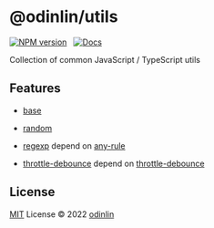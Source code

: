# @odinlin/utils

[![NPM version](https://img.shields.io/npm/v/@odinlin/utils?color=a1b858&label=NPM%20version&style=social)](https://www.npmjs.com/package/@odinlin/utils) &nbsp;
[![Docs](https://www.paka.dev/badges/v0/cute.svg)](https://www.paka.dev/npm/@odinlin/utils)

Collection of common JavaScript / TypeScript utils

## Features

- [base](src/base.ts)

- [random](src/random.ts)

- [regexp](src/regexp.ts) depend on [any-rule](https://github.com/any86/any-rule)

- [throttle-debounce](src/vendor.ts) depend on [throttle-debounce](https://www.npmjs.com/package/throttle-debounce)

## License

[MIT](./LICENSE) License © 2022 [odinlin](https://github.com/topazur)
